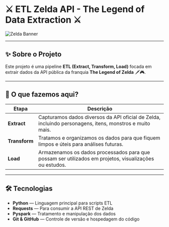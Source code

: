 # ⚔️ ETL Zelda API - The Legend of Data Extraction ⚔️

![Zelda Banner](https://upload.wikimedia.org/wikipedia/en/7/7f/The_Legend_of_Zelda_logo.svg)

---

## ✨ Sobre o Projeto

Este projeto é uma pipeline **ETL (Extract, Transform, Load)** focada em extrair dados da  API pública da franquia **The Legend of Zelda** 🗡️🎮.


---

## 🚀 O que fazemos aqui?

| Etapa      | Descrição                                      |
|------------|------------------------------------------------|
| **Extract**  | Capturamos dados diversos da API oficial de Zelda, incluindo personagens, itens, monstros e muito mais. |
| **Transform**| Tratamos e organizamos os dados para que fiquem limpos e úteis para análises futuras.                   |
| **Load**     | Armazenamos os dados processados para que possam ser utilizados em projetos, visualizações ou estudos. |

---

## 🛠 Tecnologias

- **Python** — Linguagem principal para scripts ETL
- **Requests** — Para consumir a API REST de Zelda
- **Pyspark** — Tratamento e manipulação dos dados
- **Git & GitHub** — Controle de versão e hospedagem do código
